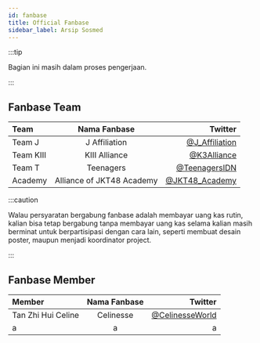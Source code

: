 ```yaml
---
id: fanbase
title: Official Fanbase
sidebar_label: Arsip Sosmed
---
```


:::tip

Bagian ini masih dalam proses pengerjaan.

:::

## Fanbase Team

|Team|Nama Fanbase|Twitter|
| :------------- | :----------: | -----------: |
|Team J|J Affiliation|[@J_Affiliation](https://twitter.com/J_Affiliation)|
|Team KIII|KIII Alliance|[@K3Alliance](https://twitter.com/K3Alliance)|
|Team T|Teenagers|[@TeenagersIDN](https://twitter.com/TeenagersIDN)|
|Academy|Alliance of JKT48 Academy|[@JKT48_Academy](https://twitter.com/JKT48_Academy)|


:::caution

Walau persyaratan bergabung fanbase adalah membayar uang kas rutin, kalian bisa tetap bergabung tanpa membayar uang kas selama kalian masih berminat untuk berpartisipasi dengan cara lain, seperti membuat desain poster, maupun menjadi koordinator project.

:::

## Fanbase Member

| Member       | Nama Fanbase     | Twitter   |
| :------------- | :----------: | -----------: |
| Tan Zhi Hui Celine | Celinesse   | [@CelinesseWorld](https://twitter.com/celinesseworld) |
|a   | a | a |